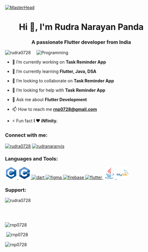 [![MasterHead](https://miro.medium.com/max/1400/1*vkfI4nFNheC5v0p7wzDtGg.gif)](https://github.com/Rudra0728/Rudra0728)
<h1 align="center">Hi 👋, I'm Rudra Narayan Panda</h1>
<h3 align="center">A passionate Flutter developer from India</h3>

<img align="right" alt="Programming" width="400" src = "https://cdn.dribbble.com/users/1059583/screenshots/4171367/coding-freak.gif">

<p align="left"> <img src="https://komarev.com/ghpvc/?username=rudra0728&label=Profile%20views&color=0e75b6&style=flat" alt="rudra0728" /> </p>

- 🔭 I’m currently working on **Task Reminder App**

- 🌱 I’m currently learning **Flutter, Java, DSA**

- 👯 I’m looking to collaborate on **Task Reminder App**

- 🤝 I’m looking for help with **Task Reminder App**

- 💬 Ask me about **Flutter Development**

- 📫 How to reach me **rnp0728@gmail.com**

- ⚡ Fun fact **I ❤️ iNfinity.**

<h3 align="left">Connect with me:</h3>
<p align="left">
<a href="https://www.leetcode.com/rudra0728" target="blank"><img align="center" src="https://raw.githubusercontent.com/rahuldkjain/github-profile-readme-generator/master/src/images/icons/Social/leet-code.svg" alt="rudra0728" height="30" width="40" /></a>
<a href="https://auth.geeksforgeeks.org/user/rudranaranyis" target="blank"><img align="center" src="https://raw.githubusercontent.com/rahuldkjain/github-profile-readme-generator/master/src/images/icons/Social/geeks-for-geeks.svg" alt="rudranaranyis" height="30" width="40" /></a>
</p>

<h3 align="left">Languages and Tools:</h3>
<p align="left"> <a href="https://www.cprogramming.com/" target="_blank" rel="noreferrer"> <img src="https://raw.githubusercontent.com/devicons/devicon/master/icons/c/c-original.svg" alt="c" width="40" height="40"/> </a> <a href="https://www.w3schools.com/cpp/" target="_blank" rel="noreferrer"> <img src="https://raw.githubusercontent.com/devicons/devicon/master/icons/cplusplus/cplusplus-original.svg" alt="cplusplus" width="40" height="40"/> </a> <a href="https://dart.dev" target="_blank" rel="noreferrer"> <img src="https://www.vectorlogo.zone/logos/dartlang/dartlang-icon.svg" alt="dart" width="40" height="40"/> </a> <a href="https://www.figma.com/" target="_blank" rel="noreferrer"> <img src="https://www.vectorlogo.zone/logos/figma/figma-icon.svg" alt="figma" width="40" height="40"/> </a> <a href="https://firebase.google.com/" target="_blank" rel="noreferrer"> <img src="https://www.vectorlogo.zone/logos/firebase/firebase-icon.svg" alt="firebase" width="40" height="40"/> </a> <a href="https://flutter.dev" target="_blank" rel="noreferrer"> <img src="https://www.vectorlogo.zone/logos/flutterio/flutterio-icon.svg" alt="flutter" width="40" height="40"/> </a> <a href="https://www.java.com" target="_blank" rel="noreferrer"> <img src="https://raw.githubusercontent.com/devicons/devicon/master/icons/java/java-original.svg" alt="java" width="40" height="40"/> </a> <a href="https://www.mysql.com/" target="_blank" rel="noreferrer"> <img src="https://raw.githubusercontent.com/devicons/devicon/master/icons/mysql/mysql-original-wordmark.svg" alt="mysql" width="40" height="40"/> </a> </p>

<h3 align="left">Support:</h3>
<p><a href="https://www.buymeacoffee.com/rudra0728"> <img align="left" src="https://cdn.buymeacoffee.com/buttons/v2/default-yellow.png" height="50" width="210" alt="rudra0728" /></a></p><br>
<p></p><br><br>

<p><img align="center" src="https://github-readme-stats.vercel.app/api/top-langs?username=rnp0728&show_icons=true&locale=en&layout=compact" alt="rnp0728" /></p> 

<p>&nbsp;<img align="center" src="https://github-readme-stats.vercel.app/api?username=rnp0728&show_icons=true&locale=en" alt="rnp0728" /></p>

<p><img align="center" src="https://github-readme-streak-stats.herokuapp.com/?user=rnp0728&" alt="rnp0728" /></p>
